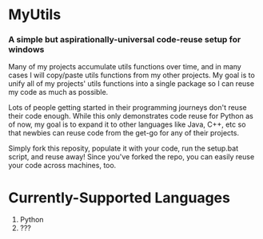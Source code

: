 # MyUtils
### A simple but aspirationally-universal code-reuse setup for windows

Many of my projects accumulate utils functions over time, and in many cases I will copy/paste utils functions from my other projects. My goal is to unify all of my projects' utils functions into a single package so I can reuse my code as much as possible. 

Lots of people getting started in their programming journeys don't reuse their code enough. While this only demonstrates code reuse for Python as of now, my goal is to expand it to other languages like Java, C++, etc so that newbies can reuse code from the get-go for any of their projects.

Simply fork this reposity, populate it with your code, run the setup.bat script, and reuse away! Since you've forked the repo, you can easily reuse your code across machines, too.

# Currently-Supported Languages
1. Python
2. ???
